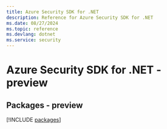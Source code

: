 ```yaml
---
title: Azure Security SDK for .NET
description: Reference for Azure Security SDK for .NET
ms.date: 08/27/2024
ms.topic: reference
ms.devlang: dotnet
ms.service: security
---
```

# Azure Security SDK for .NET - preview
## Packages - preview
[!INCLUDE [packages](security-index.md)]